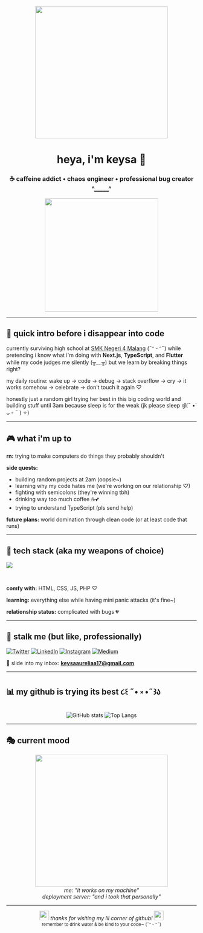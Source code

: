 <p align="center">
<img src="https://i.pinimg.com/originals/f8/4b/b7/f84bb74fbd3f15530ab6de5663f53d17.gif" width="350"/>
</p>

<h1 align="center">heya, i'm keysa 👋</h1>
<h3 align="center">☕ caffeine addict • chaos engineer • professional bug creator  ^_____^ </h3>

<p align="center">
  <img src="https://media.tenor.com/6eK1zR1YwEoAAAAC/coding-typing.gif" width="300"/>
</p>

---

## 🌙 quick intro before i disappear into code

currently surviving high school at [SMK Negeri 4 Malang](https://smkn4malang.sch.id/) (˶ᵔ ᵕ ᵔ˶) while pretending i know what i'm doing with **Next.js**, **TypeScript**, and **Flutter**  while my code judges me silently (╥﹏╥) but we learn by breaking things right?

my daily routine: wake up → code → debug → stack overflow → cry → it works somehow →  celebrate → don't touch it again ♡

honestly just a random girl trying her best in this big coding world and building stuff until 3am because sleep is for the weak (jk please sleep ദ്ദി(˵ •̀ ᴗ - ˵ ) ✧)

---

## 🎮 what i'm up to

**rn:** trying to make computers do things they probably shouldn't

**side quests:**
- building random projects at 2am (oopsie~)
- learning why my code hates me (we're working on our relationship ♡)
- fighting with semicolons (they're winning tbh)
- drinking way too much coffee ☕💕
- trying to understand TypeScript (pls send help)

**future plans:** world domination through clean code (or at least code that runs)

---

## 💬 tech stack (aka my weapons of choice)

<p align="left">
  <img src="https://skillicons.dev/icons?i=html,css,js,php,react,nextjs,flutter,typescript,python,cpp,git,figma,tailwind,mysql,dart&theme=light" />
</p>
<br>

**comfy with:** HTML, CSS, JS, PHP ♡

**learning:** everything else while having mini panic attacks (it's fine~)

**relationship status:** complicated with bugs 💔

---

## 📱 stalk me (but like, professionally)

<p align="left">
  <a href="https://twitter.com/ocaeruleumn" target="blank"><img src="https://img.shields.io/twitter/follow/ocaeruleumn?logo=twitter&style=for-the-badge" alt="Twitter" /></a>
  <a href="https://linkedin.com/in/caeruleumn" target="blank"><img src="https://img.shields.io/badge/LinkedIn-blue?logo=linkedin&style=for-the-badge" alt="LinkedIn" /></a>
  <a href="https://instagram.com/ocaeruleumn" target="blank"><img src="https://img.shields.io/badge/Instagram-E4405F?logo=instagram&style=for-the-badge" alt="Instagram" /></a>
  <a href="https://medium.com/@ocaeruleumn" target="blank"><img src="https://img.shields.io/badge/Medium-000000?logo=medium&style=for-the-badge" alt="Medium" /></a>
</p>

📧 slide into my inbox: **keysaaureliaa17@gmail.com**

---

## 📊 my github is trying its best ૮꒰ ˶• ༝ •˶꒱ა

<p align="center">
  <img src="https://github-readme-stats.vercel.app/api?username=caeruleumn&show_icons=true&theme=tokyonight" alt="GitHub stats" />
  <img src="https://github-readme-stats.vercel.app/api/top-langs/?username=caeruleumn&layout=compact&theme=tokyonight" alt="Top Langs" />
</p>

---

## 🎭 current mood

<p align="center">
  <img src="https://i.pinimg.com/originals/86/0a/45/860a4575d87bebaa1b1a18490f3e96ef.gif" width="350"/>
  <br/>
  <i>me: "it works on my machine"</i>
  <br/>
  <i>deployment server: "and i took that personally"</i>
</p>

---


<p align="center">
  <img src="https://raw.githubusercontent.com/Tarikul-Islam-Anik/Animated-Fluent-Emojis/master/Emojis/Smilies/Sparkling%20Heart.png" width="25" />
  <i>thanks for visiting my lil corner of github!</i>
  <img src="https://raw.githubusercontent.com/Tarikul-Islam-Anik/Animated-Fluent-Emojis/master/Emojis/Smilies/Sparkling%20Heart.png" width="25" />
  <br/>
  <sub>remember to drink water & be kind to your code~ (˶ᵔ ᵕ ᵔ˶)</sub>
</p>

